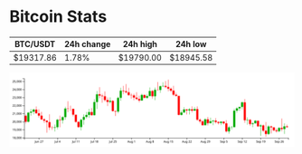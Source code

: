 # Bitcoin Stats

BTC/USDT|24h change|24h high|24h low|
|---|---|---|---|
|$19317.86|1.78%|$19790.00|$18945.58|

<img src="./chart.svg">
